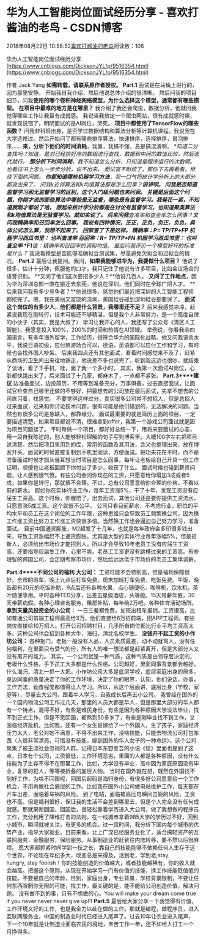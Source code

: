 
# 华为人工智能岗位面试经历分享 - 喜欢打酱油的老鸟 - CSDN博客


2018年08月22日 10:58:52[喜欢打酱油的老鸟](https://me.csdn.net/weixin_42137700)阅读数：106


华为人工智能岗位面试经历分享
[https://www.cnblogs.com/DicksonJYL/p/9516354.html](https://www.cnblogs.com/DicksonJYL/p/9516354.html)

作者
Jack Yang
**如需转载，请联系原作者授权。**
**Part.1**
面试是在马桶上进行的，因为那里安静。
开始我自我介绍，然后他说总体介绍的很清晰。
然后问我的项目细节，问我**使用的哪个卷积神经网络模型，为什么选择这个模型，通常都有哪些模型。**
**在项目中最难的地方是在哪里？**
我介绍了我还会爬虫，数据分析，他就问我觉得哪些工作让我最有成就感。
我说当我搞定一个爬虫网站，很有成就感时候，就发现说错了，明明面试的是AI岗位，哭死。
**项目中都使用了TensorFlow的哪些函数？**
问我非科班出身，是否学过数据结构和算法分析等计算机课程。我说我在大学选修过。然后开始问了都有哪些排序算法，快速排序，选择排序，冒泡排序……
**来，分析下他们的时间消耗**，我靠，我搞不懂，总是搞混淆啊。
**知道二分查找吗？**知道，是对已经排好序的数组进行查找，数据和中间的数值比较，然后迭代就行。
**那分析下时间消耗**，我不知道怎么分析，只知道是程序运行的次数啊。也看过书上怎么一步步分析，说不出来。
面试官不耐烦了，那你下去再看看。继续下面的问题。
**你都知道哪些机器学习方法**，我一口气把统计学分析上的大部分都说出来了。
**问我k近邻算法和k均值算法都是怎么回事？**讲讲呗。
**问我是否知道监督学习和无监督学习的区别**，这个入门级问题也来问我。
关键是后面这个问题，**你刚才说的那些算法中哪些是无监督，哪些是有监督学习**。我菊花一紧，不知道我刚才都说了啥。
想起来统计学分析都是在讨论有监督学习，也知道聚类算法和k均值算法是无监督学习。就如实说了。
后来问我**查准率和查全率怎么回事？**又问我精确率和召回率怎么回事。
我说有四种情况，正正，正负，负正，负负。具体公式怎么算，我想不起来了。
回家查了下是这样。
*精确率：P= TP/TP+FP 机器学习西瓜书里： 也叫查准率*
*召回率：R= TP/TP+FN 机器学习西瓜书里： 也叫查全率*
*F1**值：精确率和召回率的调和均值。*
最后问我**评价一个模型好坏的标准是什么？**
我说看模型是否能够准确拟合测试集，尽量避免欠拟合和过拟合的情况。
**Part.2**
最后让我提问。我问，**如果我能够进华为，我要做什么项目？**
他说了很多，估计十分钟，佩服他的口才，我只记住了他说有许多项目，比如会议场合的语音识别。
**又问了他们这次要招多少人？**他说几百人。
**又问了工作地点**，因为华为深圳总部一直在搬迁去东莞。他说在深圳，他们同时在全球广招人才。
**后来我问我有多少竞争者？**他说很多，感觉他们最近把深圳的人工智能工程师都挖完了。嗯，我在美丽又富饶的深圳，美国硅谷碰到深圳硅谷都要哭了。
**面试这个岗位的有多少人，他们都是什么背景，我哪里还不足？**
后来我感觉凉凉，赶紧说我现在刚转行，技术可能还不够精湛，但是我个人非常努力，是一个高度自律的小伙子（其实，我是大叔了）
学习让我开心的人，我还写了公众号《湾区人工智能》，我愿意投入100%，200%的时间和热情在AI领域。
举例说，你看我会四国语言，有多年海外留学，工作经历，很符合华为的国际化战略。他又问我语言水平，我说日语初级，应付旅游场合可以，德语，英语都可以应付工作和学习，有时候也会找外国人吵架。
后来我四点还有其他面试，看着时间感觉来不及了，赶紧从商场的卫生间出来往地铁走，他说差不多也说完了，听到我这边也很吵，就结束了谈话，看了下手机，哇，面了我一个多小时。
其实，我第一次面试AI岗位，心脏都快跳出来了，后来面试了十几家，都麻木了，一点都不紧张。
**Part.3****建议**
边准备面试，边投简历，不用等到准备充分，万事俱备，过去直接面试，让面试官检查自己哪里还做的不够好，把最想去的公司放在最后面试，先拿不想去的公司练习着，找感觉。
不要觉得这样过分，其实很多公司并不想招人，但是总招人过来面试，过来和你讨论技术问题，很有可能是他们碰到的，无法解决的问题。当然也有很多公司是急缺人，都靠缘分。
面试最重要的就是简历上面的项目，一定要描述清楚，如果项目都说不清，很难拿到offer，我第一个游戏公司面试就是因为项目问题挂了。
平时每做一个项目，都好好总结一下，用将来要面试的心态，用一段自我陈述的，别人能够轻松理解的句子写到博客里。大概100字左右把项目说清楚。然后把项目里用到的库，常用的函数及其用法，含义也整理出来，放在博客开头。面试的时候直接复制到手机里阅读，方便面试。把功夫花在平时，而不是准备面试时候才抓头骚耳想当时项目是怎么回事。每年让老板给自己开具一份工作证明，顺便也让老板回顾下你付出了多少，收获了什么。
面试时候也碰到薪资问题，让人感到很气愤。有些公司会问你现在的工资，只愿意给你增加3成或者5成，如果你是转行，那就很不合理。不过，总有公司愿意给你合理的价格，不看以前的薪水。
假如你在实体行业工作，每年工资涨5%，干了十年，发现工资没有应届生工资高。这个时候，你醒悟了，出去面试，其他公司还是要你提供工资流水，只愿意涨5成工资。这个就很不公平。
公司只看目前薪水，不考虑行业，职位的平均水平和员工在这个岗位的工作年限，这种思维只会导致员工频繁换公司，因为换工作涨工资比努力工作涨工资快很多倍。当然换工作也会逼迫自己努力学习，准备面试。
目前中国通货膨胀，M2超发了十几年，也就是每年政府会多印很多钱出来，导致工资涨幅赶不上通货膨胀。尤其是大型的实体行业每年涨幅5%，但是招新人，必须给出市场价才能招到人。所以才会导致10年老员工没有应届生工资高，还要指导应届生工作，心里不爽。老员工工资更没有跳槽过来的工资高。有些理智的跨国公司，会定期考察市场价，然后给远远低于市场价的老员工集体调薪。

**Part.4****不同公司的福利**
**大公司：**
工资可能不会特别高，但是福利保障很好。全市的班车，晚上九点后打车免费，周末加班打车免费，吃饭免费。午饭，晚饭都有20元的吃饭补助，9点后还有各种水果，点心随便吃，咖啡机，饮水机，茶叶随便享用。平时各种TED分享，出差五星级酒店，头等舱。15天带薪年假，30天带薪病假。各种心理咨询服务，租房补贴，每年给2万吧。各种体育活动场所。
**拿到天量风投资金的小公司：**
一日三餐都免费，加班出租车报销，工资很高，比如普通公司前端工程师最高给3万，他们直接给6万招前端，招APP工程师。有些岗位直接给10万招人。打开公司招聘栏目，几乎所有岗位都比行业平均工资高太多。这种公司也会招到各种大牛，海归，清北名校学生。
**没钱开不起工资的小作坊公司：**
各种抠门，老板一般没有人品，人员素质最差，动不动就骂人，没有任何福利，在里面只有受气的份，所有人的唯一想法都是赶紧离开，但是大部分人又没有离开的能力。
其实，一个公司就是一种气质，这种气质是由领导层决定的，老板什么性格，手下员工大多都是什么性格。公司越好，里面同事背景都会越好，什么海归，清北一抓一大把。小作坊公司大多是底层学校，底层家庭出身的居多。身边同事的质量决定了你的工作环境，决定了你的眼界，认知，他们说话，办事，工作方法，勤奋程度都值得让人学习。所以，从这个层面讲，底层出身（学校，家庭等），尽量去大公司，跟着牛人学习，自我成长后再去小公司。
我曾经在国外的一个国内物流公司工作过几天，那里的人员大都是华人，但是那里大部分的华人都有一个特点，混得不好，有些是难民身份，有些是因为各种原因大学没法毕业，找不到正式工作，但是不愿回国，都熬到50多岁了，有些是刚毕业找不到工作，又面临经济危机，比如我，还有一个女生是嫁给了一个外国人，生了孩子，家庭经济压力太大，老公对她不满意，不得不出来工作，没啥技能，只能去物流公司打包东西（人很非常漂亮，可惜没有技能，嫁到国外的华人女子的一种命运）。这个公司聚集了被主流社会忽视的人群。记得日本东野奎吾的小说《信》里面也提到了这点，日本有个公司，工资很低，工作环境恶劣，里面的人都是各种原因，没有什么技能为了生存不得不在那里工作，比如，大学没有毕业，高中因为家庭原因没有毕业，复原的犯人，等等被折叠的底层人物。
当时在国外就在想，既然在外国找不到好工作，为啥不回国呢，回国后起码是海归身份，有很多好公司愿意给一个工作机会，不用再做社会底层的工作。比如我在国外小公司做电站维护工作，每天都在开车出差，面临着车祸的风险。
到了电站，面临被高压电瞬间击毙的风险，工资也不高。但是福利很好，保证我的生活不会差到哪里去，但是个人完全没有任何成就感。那就果断回国，回国后，很轻松靠着学历进入大公司，做了我想做的程序员工作，充分利用了降维打击的法则。在一线城市拿着985大学的学历过不好，回到小城市，瞬间就被关注，有更多的机会。过一段时间，我分析下国内每个城市的优势产业，指导大家就业。目前来看，北上广深已经服务业化了，适合搞轻资产的互联网服务，金融服务，保险服务。从事制造业的赶紧往内陆转移，要不然以后很麻烦。
愿大家都抓紧时间学到一技之长，靠自己的技能能够不依赖任何人生存于这个世界，不论现在年纪多大，改变总是来得及，活到老，学到老;stay hungry, stay foolish！你的技能创造的价值越大，或者技能越稀有，你的收入就会越高。把握这个原则，从现在开始学习一门有价值的技能，换工作技能贬值低的技能。不要被自己的年龄，性别，家庭出身，专业背景，学校背景限制，不要让任何东西限制你无限的可能，找工作，最关键的是，能不能给公司创造价值，解决问题。
没有做不到的事，只有不想做的心。You will make your dream come true if you never never never give up!!!
**Part.5**
最后给大家分享一下我觉得有价值，工作环境又好的工作，也是我全力以赴在做的工作。那就是编程，做程序员，进入互联网服务业，中国的制造业时代已经进入尾声了。过去10年让农业进入尾声，下一个10年就是让制造业面临农民的境地，辛苦工作一年，还不如给人打工一个月挣得多。

